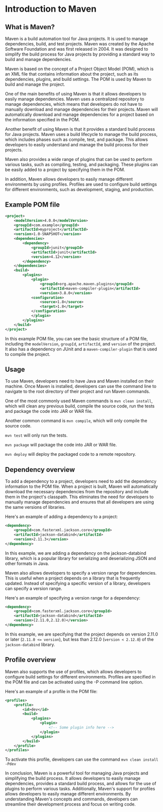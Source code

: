# Introduction to Maven

## What is Maven?

Maven is a build automation tool for Java projects. It is used to manage dependencies, build, and test projects. Maven was created by the Apache Software Foundation and was first released in 2004. It was designed to simplify the build process for Java projects by providing a standard way to build and manage dependencies.

Maven is based on the concept of a Project Object Model (POM), which is an XML file that contains information about the project, such as its dependencies, plugins, and build settings. The POM is used by Maven to build and manage the project.

One of the main benefits of using Maven is that it allows developers to easily manage dependencies. Maven uses a centralized repository to manage dependencies, which means that developers do not have to manually download and manage dependencies for their projects. Maven will automatically download and manage dependencies for a project based on the information specified in the POM.

Another benefit of using Maven is that it provides a standard build process for Java projects. Maven uses a build lifecycle to manage the build process, which includes phases such as compile, test, and package. This allows developers to easily understand and manage the build process for their projects.

Maven also provides a wide range of plugins that can be used to perform various tasks, such as compiling, testing, and packaging. These plugins can be easily added to a project by specifying them in the POM.

In addition, Maven allows developers to easily manage different environments by using profiles. Profiles are used to configure build settings for different environments, such as development, staging, and production.

## Example POM file

```xml
<project>
    <modelVersion>4.0.0</modelVersion>
    <groupId>com.example</groupId>
    <artifactId>myproject</artifactId>
    <version>1.0-SNAPSHOT</version>
    <dependencies>
        <dependency>
            <groupId>junit</groupId>
            <artifactId>junit</artifactId>
            <version>4.12</version>
        </dependency>
    </dependencies>
    <build>
        <plugins>
            <plugin>
                <groupId>org.apache.maven.plugins</groupId>
                <artifactId>maven-compiler-plugin</artifactId>
                <version>3.8.0</version>
            <configuration>
                <source>1.8</source>
                <target>1.8</target>
            </configuration>
            </plugin>
        </plugins>
    </build>
</project>
```

In this example POM file, you can see the basic structure of a POM file, including the `modelVersion`, `groupId`, `artifactId`, and `version` of the project. It also has a dependency on JUnit and a `maven-compiler-plugin` that is used to compile the project.

## Usage

To use Maven, developers need to have Java and Maven installed on their machine. Once Maven is installed, developers can use the command line to navigate to the root directory of their project and run Maven commands.

One of the most commonly used Maven commands is `mvn clean install`, which will clean any previous build, compile the source code, run the tests and package the code into JAR or WAR file.

Another common command is `mvn compile`, which will only compile the source code.

`mvn test` will only run the tests.

`mvn package` will package the code into JAR or WAR file.

`mvn deploy` will deploy the packaged code to a remote repository.

## Dependency overview

To add a dependency to a project, developers need to add the dependency information to the POM file. When a project is built, Maven will automatically download the necessary dependencies from the repository and include them in the project's classpath. This eliminates the need for developers to manually manage dependencies and ensures that all developers are using the same versions of libraries.

Here's an example of adding a dependency to a project:

```xml
<dependency>
    <groupId>com.fasterxml.jackson.core</groupId>
    <artifactId>jackson-databind</artifactId>
    <version>2.11.3</version>
</dependency>
```

In this example, we are adding a dependency on the jackson-databind library, which is a popular library for serializing and deserializing JSON and other formats in Java.

Maven also allows developers to specify a version range for dependencies. This is useful when a project depends on a library that is frequently updated. Instead of specifying a specific version of a library, developers can specify a version range.

Here's an example of specifying a version range for a dependency:

```xml
<dependency>
    <groupId>com.fasterxml.jackson.core</groupId>
    <artifactId>jackson-databind</artifactId>
    <version>[2.11.0,2.12.0)</version>
</dependency>
```

In this example, we are specifying that the project depends on version 2.11.0 or later (`2.11.0 <= version`), but less than 2.12.0 (`version < 2.12.0`) of the `jackson-databind` library.

## Profile overview

Maven also supports the use of profiles, which allows developers to configure build settings for different environments. Profiles are specified in the POM file and can be activated using the -P command line option.

Here's an example of a profile in the POM file:

```xml
<profiles>
    <profile>
        <id>dev</id>
        <build>
            <plugins>
                <plugin>
                    <!-- Some plugin info here -->
                </plugin>
            </plugins>
        </build>
    </profile>
</profiles>
```

To activate this profile, developers can use the command `mvn clean install -Pdev`

In conclusion, Maven is a powerful tool for managing Java projects and simplifying the build process. It allows developers to easily manage dependencies, provides a standard build process, and allows for the use of plugins to perform various tasks. Additionally, Maven's support for profiles allows developers to easily manage different environments. By understanding Maven's concepts and commands, developers can streamline their development process and focus on writing code.
